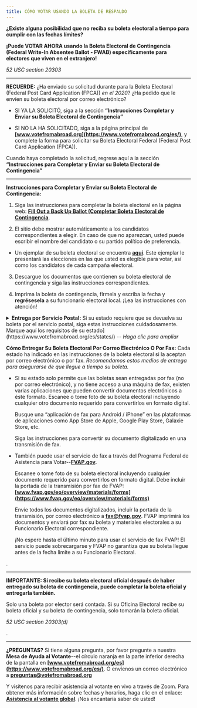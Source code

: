 ```yaml
---
title: CÓMO VOTAR USANDO LA BOLETA DE RESPALDO
---
```

**¿Existe alguna posibilidad que no reciba su boleta electoral a tiempo para cumplir con las fechas límites?**
 
**¡Puede VOTAR AHORA usando la Boleta Electoral de Contingencia (Federal Write-In Absentee Ballot - FWAB) específicamente para electores que viven en el extranjero!**
 
*52 USC section 20303*
______________________
 
**RECUERDE:** ¿Ha enviado su solicitud durante para la Boleta Electoral (Federal Post Card Application (FPCA)) *en el 2020*? ¿Ha pedido que le envíen su boleta electoral por correo electrónico?

- SI YA LA SOLICITÓ, siga a la sección **“Instrucciones Completar y Enviar su Boleta Electoral de Contingencia”**

- SI NO LA HA SOLICITADO, siga a la página principal de **[www.votefromabroad.org](https://www.votefromabroad.org/es/)**, y complete la forma para solicitar su Boleta Electoral Federal (Federal Post Card Application (FPCA)). 

Cuando haya completado la solicitud, regrese aquí a la sección **“Instrucciones para Completar y Enviar su Boleta Electoral de Contingencia”**

************************
**Instrucciones para Completar y Enviar su Boleta Electoral de Contingencia:**

1. Siga las instrucciones para completar la boleta electoral en la página web: **[Fill Out a Back Up Ballot (Completar Boleta Electoral de Contingencia](https://www.fvap.gov/fwab-privacy-notice)**.

2. El sitio debe mostrar automáticamente a los candidatos correspondientes a elegir. En caso de que no aparezcan, usted puede escribir el nombre del candidato o su partido político de preferencia.

- Un ejemplar de su boleta electoral se encuentra **[aquí](https://ballotpedia.org/Sample_Ballot_Lookup)**. Este ejemplar le presentará las elecciones en las que usted es elegible para votar, así como los candidatos de cada campaña electoral.

3. Descargue los documentos que contienen su boleta electoral de contingencia y siga las instrucciones correspondientes.

4. Imprima la boleta de contingencia, fírmela y escriba la fecha y **regrésesela** a su funcionario electoral local. ¡Lea las instrucciones con atención!

<details><summary><strong> Entrega por Servicio Postal:</strong>  Si su estado requiere que se devuelva su boleta por el servicio postal, siga estas instrucciones cuidadosamente. Marque aquí los requisitos de su estado](https://www.votefromabroad.org/es/states/)<em> -- Haga clic para ampliar</em></summary>

**Asegúrese de mandar su boleta electoral con suficiente tiempo, y con el franqueo correcto para correo internacional a EEUU, para que sea entregada antes de las fechas límites del estado que le corresponde.**

Cuando envíe su boleta por correo, generalmente se requieren dos sobres separados: un “Sobre de Boleta” y un “Sobre de Envío”. Esto se hace para mantener su voto en secreto.

- Sobre de Boleta: Contiene su boleta votada 

- Sobre de Envío:  Para enviar su “Sobre de Boleta” y otros documentos requeridos. *Si tiene la forma original para solicitar una boleta electoral, inclúyala también en este sobre.*

Cuando llegue su boleta a la oficina estatal electoral, el funcionario electoral podrá verificar su identidad, pero no podrá ver su voto. Su boleta votada será separada y contada oficialmente.  

Si lo desea, puede seguir las instrucciones para descargar plantillas de sobre para pegarlas en sobres en blanco. O puede escribir o mecanografiar la información en sobres normales.

Puede mandar su boleta electoral de contingencia por el servicio postal, por mensajería, correo del servicio militar de EEUU, o por la valija diplomática de la embajada de EEUU. (Puede descargar una plantilla con franqueo pagado de EEUU, Pero solo funcionará en el correo de EEUU, es decir, correo militar de EEUU o valija diplomática de EEUU.) </details>
 
**Cómo Entregar Su Boleta Electoral Por Correo Electrónico O Por Fax:** Cada estado ha indicado en las instrucciones de la boleta electoral si la aceptan por correo electrónico o por fax.  *Recomendamos estos medios de entrega para asegurarse de que llegue a tiempo su boleta.*

- Si su estado solo permite que las boletas sean entregadas por fax (no por correo electrónico), y no tiene acceso a una máquina de fax, existen varias aplicaciones que pueden convertir documentos electrónicos a éste formato. Escanee o tome foto de su boleta electoral incluyendo cualquier otro documento requerido para convertirlos en formato digital. 

  Busque una “aplicación de fax para Android / iPhone” en las plataformas de aplicaciones como App Store de Apple, Google Play Store, Galaxie Store, etc. 

  Siga las instrucciones para convertir su documento digitalizado en una transmisión de fax.


- También puede usar el servicio de fax a través del Programa Federal de Asistencia para Votar--**[FVAP.gov](https://www.fvap.gov/).**

  Escanee o tome foto de su boleta electoral incluyendo cualquier documento requerido para convertirlos en formato digital. Debe incluir la portada de la transmisión por fax de FVAP: **[www.fvap.gov/eo/overview/materials/forms](https://www.fvap.gov/eo/overview/materials/forms)**

  Envíe todos los documentos digitalizados, incluir la portada de la transmisión, por correo electrónico a **fax@fvap.gov**. FVAP imprimirá los documentos y enviará por fax su boleta y materiales electorales a su Funcionario Electoral correspondiente.

  ¡No espere hasta el último minuto para usar el servicio de fax FVAP! El servicio puede sobrecargarse y FVAP no garantiza que su boleta llegue antes de la fecha limite a su Funcionario Electoral.

.
_____________________

**IMPORTANTE: Si recibe su boleta electoral oficial después de haber entregado su boleta de contingencia, puede completar la boleta oficial y entregarla también.** 

Solo una boleta por elector será contada. Si su Oficina Electoral recibe su boleta oficial y su boleta de contingencia, solo tomarán la boleta oficial.

*52 USC section 20303(d)*

.
_________________
 
**¿PREGUNTAS?** Si tiene alguna pregunta, por favor pregunte a nuestra **Mesa de Ayuda al Votante**--el círculo naranja en la parte inferior derecha de la pantalla en **[www.votefromabroad.org/es](https://www.votefromabroad.org/es/)**. O envíenos un correo electrónico a **preguntas@votefromabroad.org**

Y visítenos para recibir asistencia al votante en vivo a través de Zoom. Para obtener más información sobre fechas y horarios, haga clic en el enlace: **[Asistencia al votante global](https://qrco.de/bbh0zg)**. ¡Nos encantaría saber de usted!
 

